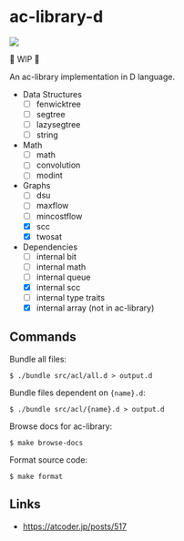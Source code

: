 # ac-library-d

[![](https://github.com/arkark/ac-library-d/workflows/D/badge.svg)](https://github.com/arkark/ac-library-d/actions)

:construction: WIP :construction:

An ac-library implementation in D language.

- Data Structures
    - [ ] fenwicktree
    - [ ] segtree
    - [ ] lazysegtree
    - [ ] string
- Math
    - [ ] math
    - [ ] convolution
    - [ ] modint
- Graphs
    - [ ] dsu
    - [ ] maxflow
    - [ ] mincostflow
    - [x] scc
    - [x] twosat
- Dependencies
    - [ ] internal bit
    - [ ] internal math
    - [ ] internal queue
    - [x] internal scc
    - [ ] internal type traits
    - [x] internal array (not in ac-library)

## Commands

Bundle all files:
```fish
$ ./bundle src/acl/all.d > output.d
```

Bundle files dependent on `{name}.d`:
```fish
$ ./bundle src/acl/{name}.d > output.d
```

Browse docs for ac-library:
```fish
$ make browse-docs
```

Format source code:
```fish
$ make format
```

## Links

- https://atcoder.jp/posts/517
